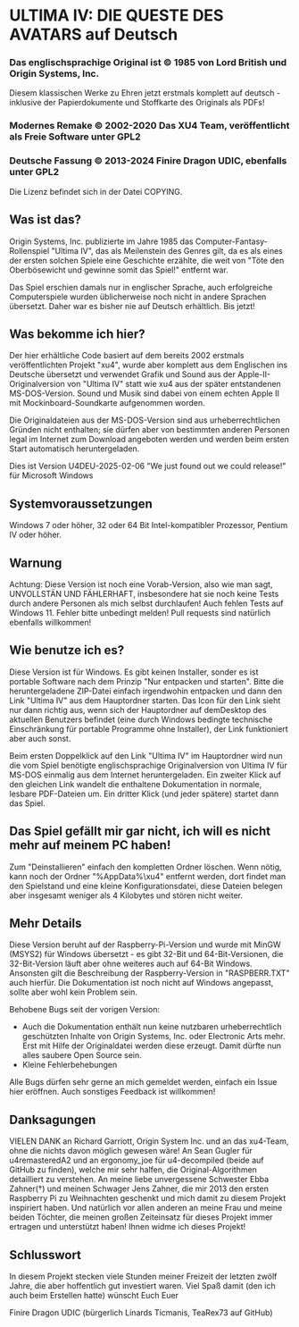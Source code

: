 # ULTIMA IV: DIE QUESTE DES AVATARS auf Deutsch

### Das englischsprachige Original ist © 1985 von Lord British und Origin Systems, Inc.

Diesem klassischen Werke zu Ehren jetzt erstmals komplett auf deutsch - inklusive der Papierdokumente und Stoffkarte des Originals als PDFs!

### Modernes Remake © 2002-2020 Das XU4 Team, veröffentlicht als Freie Software unter GPL2
### Deutsche Fassung © 2013-2024 Finire Dragon UDIC, ebenfalls unter GPL2

Die Lizenz befindet sich in der Datei COPYING.

## Was ist das?

Origin Systems, Inc. publizierte im Jahre 1985 das Computer-Fantasy-Rollenspiel "Ultima IV", das als Meilenstein des Genres gilt,
da es als eines der ersten solchen Spiele eine Geschichte erzählte, die weit von "Töte den Oberbösewicht und gewinne somit das Spiel!" entfernt war.

Das Spiel erschien damals nur in englischer Sprache, auch erfolgreiche Computerspiele wurden üblicherweise noch nicht in andere Sprachen übersetzt. Daher war es bisher nie auf Deutsch erhältlich. Bis jetzt!

## Was bekomme ich hier?

Der hier erhältliche Code basiert auf dem bereits 2002 erstmals veröffentlichten Projekt "xu4", wurde aber komplett aus dem Englischen ins Deutsche übersetzt und verwendet Grafik und Sound aus der Apple-II-Originalversion von "Ultima IV"
statt wie xu4 aus der später entstandenen MS-DOS-Version. Sound und Musik sind dabei von einem echten Apple II mit Mockinboard-Soundkarte aufgenommen worden.

Die Originaldateien aus der MS-DOS-Version sind aus urheberrechtlichen Gründen nicht enthalten; sie dürfen aber von bestimmten anderen Personen legal im Internet zum Download angeboten werden und werden beim ersten Start automatisch heruntergeladen.

Dies ist Version U4DEU-2025-02-06 "We just found out we could release!" für Microsoft Windows

## Systemvoraussetzungen

Windows 7 oder höher, 32 oder 64 Bit Intel-kompatibler Prozessor, Pentium IV oder höher.

## Warnung

Achtung: Diese Version ist noch eine Vorab-Version, also wie man sagt, UNVOLLSTÄN UND FÄHLERHAFT, insbesondere hat sie noch keine Tests durch andere Personen als mich selbst durchlaufen! Auch fehlen Tests auf Windows 11.
Fehler bitte unbedingt melden! Pull requests sind natürlich ebenfalls willkommen!

## Wie benutze ich es?

Diese Version ist für Windows. Es gibt keinen Installer, sonder es ist portable Software nach dem Prinzip "Nur entpacken und starten". Bitte die heruntergeladene ZIP-Datei
einfach irgendwohin entpacken und dann den Link "Ultima IV" aus dem Hauptordner
starten. Das Icon für den Link sieht nur dann richtig aus, wenn sich der
Hauptordner auf demDesktop des aktuellen Benutzers befindet (eine durch Windows bedingte technische Einschränkung für portable Programme ohne Installer), der Link funktioniert aber
auch sonst.

Beim ersten Doppelklick auf den Link "Ultima IV" im Hauptordner wird nun die
vom Spiel benötigte englischsprachige Originalversion von Ultima IV
für MS-DOS einmalig aus dem Internet heruntergeladen. Ein zweiter Klick auf
den gleichen Link wandelt die enthaltene Dokumentation in normale, lesbare PDF-Dateien um.
Ein dritter Klick (und jeder spätere) startet dann das Spiel.

## Das Spiel gefällt mir gar nicht, ich will es nicht mehr auf meinem PC haben!

Zum "Deinstallieren" einfach den kompletten Ordner löschen. Wenn nötig, kann
noch der Ordner "%AppData%\xu4" entfernt werden, dort findet man den
Spielstand und eine kleine Konfigurationsdatei, diese Dateien belegen
aber insgesamt weniger als 4 Kilobytes und stören nicht weiter.

## Mehr Details

Diese Version beruht auf der Raspberry-Pi-Version und wurde mit MinGW (MSYS2) für Windows übersetzt - es gibt 32-Bit
und 64-Bit-Versionen, die 32-Bit-Version läuft aber ohne weiteres auch auf 64-Bit Windows. Ansonsten gilt die Beschreibung
der Raspberry-Version in "RASPBERR.TXT" auch hierfür. Die Dokumentation ist noch nicht auf Windows
angepasst, sollte aber wohl kein Problem sein.

Behobene Bugs seit der vorigen Version:
- Auch die Dokumentation enthält nun keine nutzbaren urheberrechtlich geschützten Inhalte von Origin Systems, Inc. oder Electronic Arts mehr. Erst mit Hilfe der Originaldatei werden diese erzeugt. Damit dürfte nun alles saubere Open Source sein.
- Kleine Fehlerbehebungen

Alle Bugs dürfen sehr gerne an mich gemeldet werden, einfach ein Issue hier eröffnen.
Auch sonstiges Feedback ist willkommen!

## Danksagungen

VIELEN DANK an Richard Garriott, Origin System Inc. und an das xu4-Team, ohne
die nichts davon möglich gewesen wäre! An Sean Gugler für u4remasteredA2 und
an ergonomy_joe für u4-decompiled (beide auf GitHub zu finden), welche mir
sehr halfen, die Original-Algorithmen detailliert zu verstehen.
An meine liebe unvergessene Schwester Ebba Zahner(†) und meinen Schwager Jens
Zahner, die mir 2013 den ersten Raspberry Pi zu Weihnachten geschenkt und mich
damit zu diesem Projekt inspiriert haben. Und natürlich vor allen anderen an
meine Frau und meine beiden Töchter,
die meinen großen Zeiteinsatz für dieses Projekt immer ertragen und
unterstützt haben! Ihnen widme ich dieses Projekt!

## Schlusswort

In diesem Projekt stecken viele Stunden meiner Freizeit der letzten zwölf
Jahre, die aber hoffentlich gut investiert waren. Viel Spaß damit (den ich
auch beim Erstellen hatte) wünscht Euch Euer

Finire Dragon UDIC (bürgerlich Linards Ticmanis, TeaRex73 auf GitHub)
